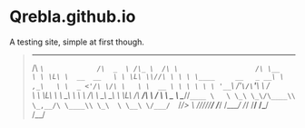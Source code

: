 # Qrebla.github.io
A testing site, simple at first though.
> ____                ______   ___    __                     __      
>/\  _`\             /\  _  \ /\_ \  /\ \                   /\ \__   
>\ \ \L\ \  __  __   \ \ \L\ \\//\ \ \ \ \____     __   _ __\ \ ,_\  
> \ \  _ <'/\ \/\ \   \ \  __ \ \ \ \ \ \ '__`\  /'__`\/\`'__\ \ \/  
>  \ \ \L\ \ \ \_\ \   \ \ \/\ \ \_\ \_\ \ \L\ \/\  __/\ \ \/ \ \ \_ 
>   \ \____/\/`____ \   \ \_\ \_\/\____\\ \_,__/\ \____\\ \_\  \ \__\
>    \/___/  `/___/> \   \/_/\/_/\/____/ \/___/  \/____/ \/_/   \/__/
>               /\___/                                               
>               \/__/                                                
>
